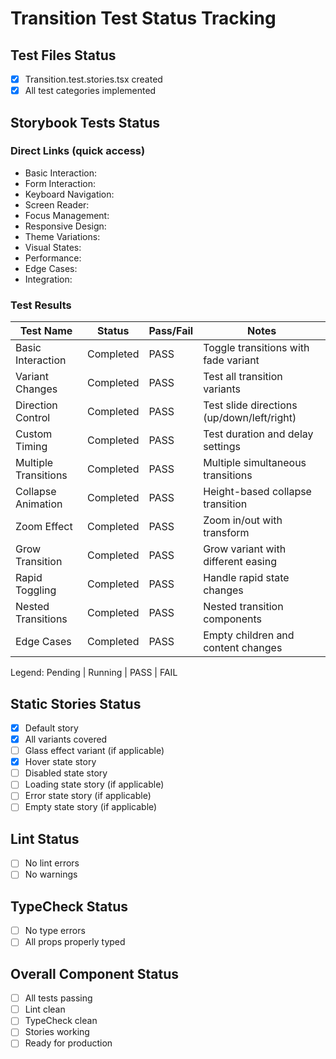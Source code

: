 # Transition Test Status Tracking

## Test Files Status

- [x] Transition.test.stories.tsx created
- [x] All test categories implemented

## Storybook Tests Status

### Direct Links (quick access)

- Basic Interaction: <paste URL from UI>
- Form Interaction: <paste URL from UI>
- Keyboard Navigation: <paste URL from UI>
- Screen Reader: <paste URL from UI>
- Focus Management: <paste URL from UI>
- Responsive Design: <paste URL from UI>
- Theme Variations: <paste URL from UI>
- Visual States: <paste URL from UI>
- Performance: <paste URL from UI>
- Edge Cases: <paste URL from UI>
- Integration: <paste URL from UI>

### Test Results

| Test Name            | Status    | Pass/Fail | Notes                                      |
| -------------------- | --------- | --------- | ------------------------------------------ |
| Basic Interaction    | Completed | PASS      | Toggle transitions with fade variant       |
| Variant Changes      | Completed | PASS      | Test all transition variants               |
| Direction Control    | Completed | PASS      | Test slide directions (up/down/left/right) |
| Custom Timing        | Completed | PASS      | Test duration and delay settings           |
| Multiple Transitions | Completed | PASS      | Multiple simultaneous transitions          |
| Collapse Animation   | Completed | PASS      | Height-based collapse transition           |
| Zoom Effect          | Completed | PASS      | Zoom in/out with transform                 |
| Grow Transition      | Completed | PASS      | Grow variant with different easing         |
| Rapid Toggling       | Completed | PASS      | Handle rapid state changes                 |
| Nested Transitions   | Completed | PASS      | Nested transition components               |
| Edge Cases           | Completed | PASS      | Empty children and content changes         |

Legend: Pending | Running | PASS | FAIL

## Static Stories Status

- [x] Default story
- [x] All variants covered
- [ ] Glass effect variant (if applicable)
- [x] Hover state story
- [ ] Disabled state story
- [ ] Loading state story (if applicable)
- [ ] Error state story (if applicable)
- [ ] Empty state story (if applicable)

## Lint Status

- [ ] No lint errors
- [ ] No warnings

## TypeCheck Status

- [ ] No type errors
- [ ] All props properly typed

## Overall Component Status

- [ ] All tests passing
- [ ] Lint clean
- [ ] TypeCheck clean
- [ ] Stories working
- [ ] Ready for production
